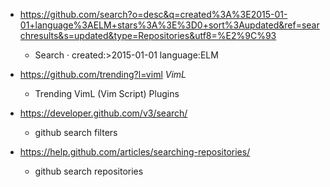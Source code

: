 - https://github.com/search?o=desc&q=created%3A%3E2015-01-01+language%3AELM+stars%3A%3E%3D0+sort%3Aupdated&ref=searchresults&s=updated&type=Repositories&utf8=%E2%9C%93
  - Search · created:>2015-01-01 language:ELM

- https://github.com/trending?l=viml *VimL*
  - Trending VimL (Vim Script) Plugins
  
- https://developer.github.com/v3/search/
  - github search filters
  
- https://help.github.com/articles/searching-repositories/
  - github search repositories 
